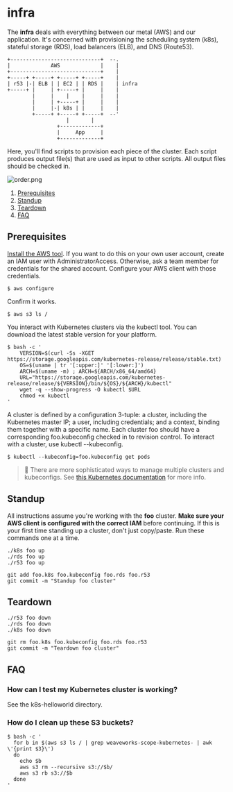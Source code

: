 # infra

The **infra** deals with everything between our metal (AWS) and our application.
It's concerned with provisioning the scheduling system (k8s), stateful storage (RDS), load balancers (ELB), and DNS (Route53).

```
+-----------------------------+  --.
|             AWS             |    |
+-----------------------------+    |
+-----+ +-----+ +-----+ +-----+    |
| r53 |-| ELB | | EC2 | | RDS |    | infra
+-----+ |     | +-----+ |     |    |
        |     |    |    |     |    |
        |     | +-----+ |     |    |
        |     |-| k8s | |     |    |
        +-----+ +-----+ +-----+  --'
                   |       |
                +-------------+
                |     App     |
                +-------------+
```

Here, you'll find scripts to provision each piece of the cluster.
Each script produces output file(s) that are used as input to other scripts.
All output files should be checked in.

![order.png](https://i.imgur.com/LzDkR8k.png)

1. [Prerequisites](#prerequisites)
1. [Standup](#standup)
1. [Teardown](#teardown)
1. [FAQ](#faq)

## Prerequisites

[Install the AWS tool](https://docs.aws.amazon.com/cli/latest/userguide/installing.html).
If you want to do this on your own user account, create an IAM user with AdministratorAccess.
Otherwise, ask a team member for credentials for the shared account.
Configure your AWS client with those credentials.

```
$ aws configure
```

Confirm it works.

```
$ aws s3 ls /
```

You interact with Kubernetes clusters via the kubectl tool.
You can download the latest stable version for your platform.

```
$ bash -c '
    VERSION=$(curl -Ss -XGET https://storage.googleapis.com/kubernetes-release/release/stable.txt)
    OS=$(uname | tr '[:upper:]' '[:lower:]')
    ARCH=$(uname -m) ; ARCH=${ARCH/x86_64/amd64}
    URL="https://storage.googleapis.com/kubernetes-release/release/${VERSION}/bin/${OS}/${ARCH}/kubectl"
    wget -q --show-progress -O kubectl $URL
    chmod +x kubectl
'
```

A cluster is defined by a configuration 3-tuple: a cluster, including the Kubernetes master IP; a user, including credentials; and a context, binding them together with a specific name.
Each cluster foo should have a corresponding foo.kubeconfig checked in to revision control.
To interact with a cluster, use kubectl --kubeconfig.

```
$ kubectl --kubeconfig=foo.kubeconfig get pods
```

> 💁
> There are more sophisticated ways to manage multiple clusters and kubeconfigs.
> See [this Kubernetes documentation](http://kubernetes.io/v1.0/docs/user-guide/kubeconfig-file.html) for more info.

## Standup

All instructions assume you're working with the **foo** cluster.
**Make sure your AWS client is configured with the correct IAM** before continuing.
If this is your first time standing up a cluster, don't just copy/paste.
Run these commands one at a time.

```
./k8s foo up
./rds foo up
./r53 foo up

git add foo.k8s foo.kubeconfig foo.rds foo.r53
git commit -m "Standup foo cluster"
```

## Teardown

```
./r53 foo down
./rds foo down
./k8s foo down

git rm foo.k8s foo.kubeconfig foo.rds foo.r53
git commit -m "Teardown foo cluster"
```

## FAQ

### How can I test my Kubernetes cluster is working?

See the k8s-helloworld directory.

### How do I clean up these S3 buckets?

```
$ bash -c '
  for b in $(aws s3 ls / | grep weaveworks-scope-kubernetes- | awk \'{print $3}\')
  do
    echo $b
    aws s3 rm --recursive s3://$b/
    aws s3 rb s3://$b
  done
'
```
